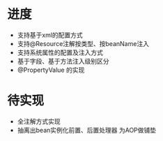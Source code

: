 # 进度
- 支持基于xml的配置方式
- 支持@Resource注解按类型、按beanName注入
- 支持系统属性的配置及注入方式
- 基于字段、基于方法注入级别区分
- @PropertyValue 的实现

# 待实现
- 全注解方式实现
- 抽离出bean实例化前置、后置处理器 为AOP做铺垫